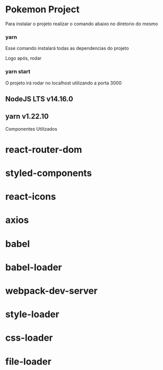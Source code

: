 # Pokemon Project

 Para instalar o projeto realizar o comando abaixo no diretorio do mesmo

### yarn

 Esse comando instalará todas as dependencias do projeto

 Logo após, rodar

### yarn start

O projeto irá rodar no localhost utilizando a porta 3000 

## NodeJS LTS v14.16.0
## yarn v1.22.10

Componentes Utilizados

# react-router-dom
# styled-components
# react-icons
# axios
# babel
# babel-loader
# webpack-dev-server
# style-loader 
# css-loader
# file-loader